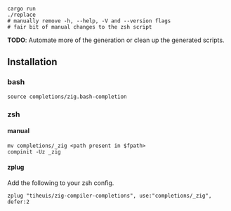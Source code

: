 ```
cargo run
./replace
# manually remove -h, --help, -V and --version flags
# fair bit of manual changes to the zsh script
```

**TODO**: Automate more of the generation or clean up the generated scripts.

## Installation

### bash

```
source completions/zig.bash-completion
```

### zsh

#### manual

```
mv completions/_zig <path present in $fpath>
compinit -Uz _zig
```

#### zplug

Add the following to your zsh config.

```
zplug "tiheuis/zig-compiler-completions", use:"completions/_zig", defer:2
```
